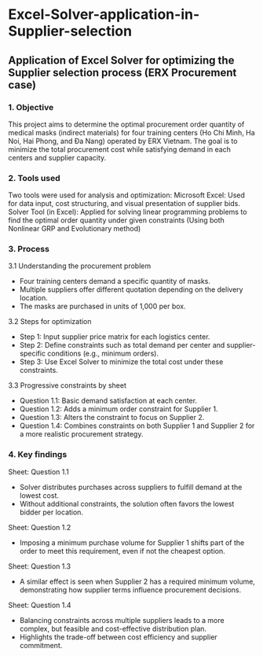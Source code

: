 # Excel-Solver-application-in-Supplier-selection
## Application of Excel Solver for optimizing the Supplier selection process (ERX Procurement case)
### 1. Objective
This project aims to determine the optimal procurement order quantity of medical masks (indirect materials) for four training centers (Ho Chi Minh, Ha Noi, Hai Phong, and Đa Nang) operated by ERX Vietnam. The goal is to minimize the total procurement cost while satisfying demand in each centers and supplier capacity.

### 2. Tools used
Two tools were used for analysis and optimization:
Microsoft Excel: Used for data input, cost structuring, and visual presentation of supplier bids.
Solver Tool (in Excel): Applied for solving linear programming problems to find the optimal order quantity under given constraints (Using both Nonlinear GRP and Evolutionary method)

### 3.  Process
   
3.1 Understanding the procurement problem

* Four training centers demand a specific quantity of masks.
* Multiple suppliers offer different quotation depending on the delivery location.
* The masks are purchased in units of 1,000 per box.

3.2 Steps for optimization

* Step 1: Input supplier price matrix for each logistics center.
* Step 2: Define constraints such as total demand per center and supplier-specific conditions (e.g., minimum orders).
* Step 3: Use Excel Solver to minimize the total cost under these constraints.

3.3 Progressive constraints by sheet

* Question 1.1: Basic demand satisfaction at each center.
* Question 1.2: Adds a minimum order constraint for Supplier 1.
* Question 1.3: Alters the constraint to focus on Supplier 2.
* Question 1.4: Combines constraints on both Supplier 1 and Supplier 2 for a more realistic procurement strategy.

### 4. Key findings

Sheet: Question 1.1

* Solver distributes purchases across suppliers to fulfill demand at the lowest cost.
* Without additional constraints, the solution often favors the lowest bidder per location.

Sheet: Question 1.2

* Imposing a minimum purchase volume for Supplier 1 shifts part of the order to meet this requirement, even if not the cheapest option.

Sheet: Question 1.3

* A similar effect is seen when Supplier 2 has a required minimum volume, demonstrating how supplier terms influence procurement decisions.

Sheet: Question 1.4

* Balancing constraints across multiple suppliers leads to a more complex, but feasible and cost-effective distribution plan.
* Highlights the trade-off between cost efficiency and supplier commitment.

